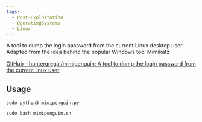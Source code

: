 ```yaml
---
tags:
  - Post-Exploitation
  - OperatingSystems
  - Linux
---
```


A tool to dump the login password from the current Linux desktop user. Adapted from the idea behind the popular Windows tool Mimikatz

[GitHub - huntergregal/mimipenguin: A tool to dump the login password from the current linux user](https://github.com/huntergregal/mimipenguin)

## Usage 

```shell-session
sudo python3 mimipenguin.py
```

```shell-session
sudo bash mimipenguin.sh 
```